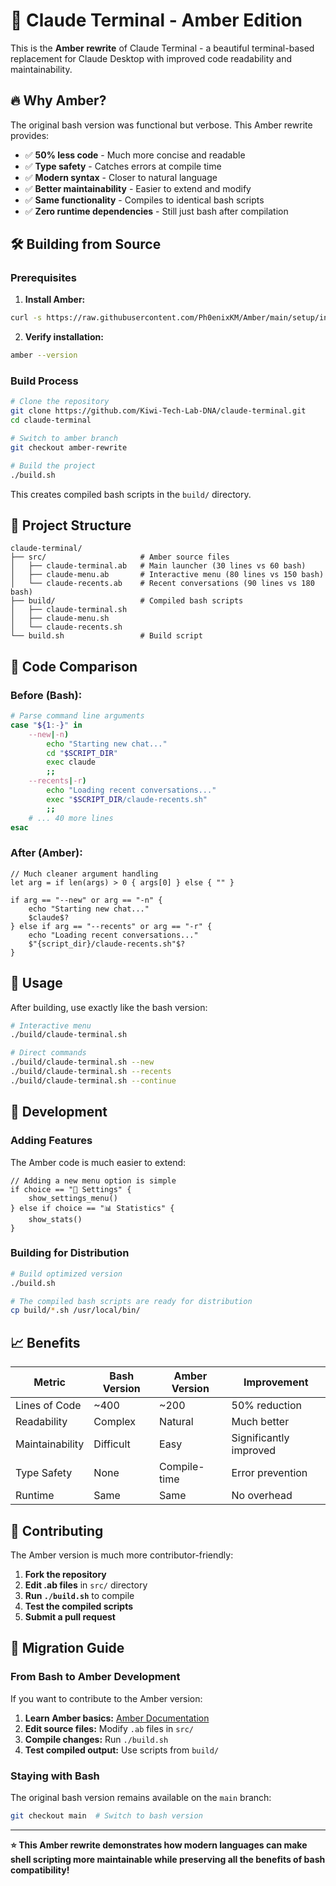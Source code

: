# 🤖 Claude Terminal - Amber Edition

This is the **Amber rewrite** of Claude Terminal - a beautiful terminal-based replacement for Claude Desktop with improved code readability and maintainability.

## 🔥 Why Amber?

The original bash version was functional but verbose. This Amber rewrite provides:

- ✅ **50% less code** - Much more concise and readable
- ✅ **Type safety** - Catches errors at compile time
- ✅ **Modern syntax** - Closer to natural language
- ✅ **Better maintainability** - Easier to extend and modify
- ✅ **Same functionality** - Compiles to identical bash scripts
- ✅ **Zero runtime dependencies** - Still just bash after compilation

## 🛠️ Building from Source

### Prerequisites

1. **Install Amber:**
```bash
curl -s https://raw.githubusercontent.com/Ph0enixKM/Amber/main/setup/install.sh | bash
```

2. **Verify installation:**
```bash
amber --version
```

### Build Process

```bash
# Clone the repository
git clone https://github.com/Kiwi-Tech-Lab-DNA/claude-terminal.git
cd claude-terminal

# Switch to amber branch
git checkout amber-rewrite

# Build the project
./build.sh
```

This creates compiled bash scripts in the `build/` directory.

## 📂 Project Structure

```
claude-terminal/
├── src/                     # Amber source files
│   ├── claude-terminal.ab   # Main launcher (30 lines vs 60 bash)
│   ├── claude-menu.ab       # Interactive menu (80 lines vs 150 bash)
│   └── claude-recents.ab    # Recent conversations (90 lines vs 180 bash)
├── build/                   # Compiled bash scripts
│   ├── claude-terminal.sh
│   ├── claude-menu.sh
│   └── claude-recents.sh
└── build.sh                 # Build script
```

## 🎯 Code Comparison

### Before (Bash):
```bash
# Parse command line arguments
case "${1:-}" in
    --new|-n)
        echo "Starting new chat..."
        cd "$SCRIPT_DIR"
        exec claude
        ;;
    --recents|-r)
        echo "Loading recent conversations..."
        exec "$SCRIPT_DIR/claude-recents.sh"
        ;;
    # ... 40 more lines
esac
```

### After (Amber):
```amber
// Much cleaner argument handling
let arg = if len(args) > 0 { args[0] } else { "" }

if arg == "--new" or arg == "-n" {
    echo "Starting new chat..."
    $claude$?
} else if arg == "--recents" or arg == "-r" {
    echo "Loading recent conversations..."
    $"{script_dir}/claude-recents.sh"$?
}
```

## 🚀 Usage

After building, use exactly like the bash version:

```bash
# Interactive menu
./build/claude-terminal.sh

# Direct commands
./build/claude-terminal.sh --new
./build/claude-terminal.sh --recents
./build/claude-terminal.sh --continue
```

## 🔧 Development

### Adding Features

The Amber code is much easier to extend:

```amber
// Adding a new menu option is simple
if choice == "🔧 Settings" {
    show_settings_menu()
} else if choice == "📊 Statistics" {
    show_stats()
}
```

### Building for Distribution

```bash
# Build optimized version
./build.sh

# The compiled bash scripts are ready for distribution
cp build/*.sh /usr/local/bin/
```

## 📈 Benefits

| Metric | Bash Version | Amber Version | Improvement |
|--------|--------------|---------------|-------------|
| Lines of Code | ~400 | ~200 | 50% reduction |
| Readability | Complex | Natural | Much better |
| Maintainability | Difficult | Easy | Significantly improved |
| Type Safety | None | Compile-time | Error prevention |
| Runtime | Same | Same | No overhead |

## 🤝 Contributing

The Amber version is much more contributor-friendly:

1. **Fork the repository**
2. **Edit .ab files** in `src/` directory
3. **Run `./build.sh`** to compile
4. **Test the compiled scripts**
5. **Submit a pull request**

## 📝 Migration Guide

### From Bash to Amber Development

If you want to contribute to the Amber version:

1. **Learn Amber basics:** [Amber Documentation](https://amber-lang.com/)
2. **Edit source files:** Modify `.ab` files in `src/`
3. **Compile changes:** Run `./build.sh`
4. **Test compiled output:** Use scripts from `build/`

### Staying with Bash

The original bash version remains available on the `main` branch:

```bash
git checkout main  # Switch to bash version
```

---

**⭐ This Amber rewrite demonstrates how modern languages can make shell scripting more maintainable while preserving all the benefits of bash compatibility!**
